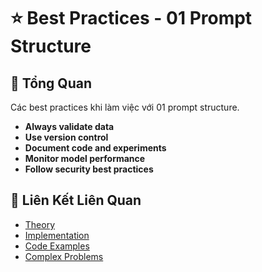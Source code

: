 # ⭐ Best Practices - 01 Prompt Structure

## 🎯 Tổng Quan

Các best practices khi làm việc với 01 prompt structure.

- **Always validate data**
- **Use version control**
- **Document code and experiments**
- **Monitor model performance**
- **Follow security best practices**

## 🔗 Liên Kết Liên Quan

- [Theory](./THEORY_01_prompt_structure.md)
- [Implementation](./IMPLEMENTATION_01_prompt_structure.md)
- [Code Examples](./CODE_EXAMPLES_01_prompt_structure.md)
- [Complex Problems](./COMPLEX_PROBLEMS.md)
